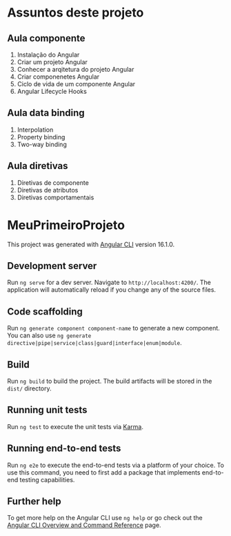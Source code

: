 # Assuntos deste projeto

## Aula componente
1. Instalação do Angular
2. Criar um projeto Angular
3. Conhecer a arqitetura do projeto Angular
4. Criar componenetes Angular
5. Ciclo de vida de um componente Angular
6. Angular Lifecycle Hooks 

## Aula data binding
1. Interpolation
2. Property binding
3. Two-way binding

## Aula diretivas
1. Diretivas de componente
2. Diretivas de atributos
3. Diretivas comportamentais


# MeuPrimeiroProjeto

This project was generated with [Angular CLI](https://github.com/angular/angular-cli) version 16.1.0.

## Development server

Run `ng serve` for a dev server. Navigate to `http://localhost:4200/`. The application will automatically reload if you change any of the source files.

## Code scaffolding

Run `ng generate component component-name` to generate a new component. You can also use `ng generate directive|pipe|service|class|guard|interface|enum|module`.

## Build

Run `ng build` to build the project. The build artifacts will be stored in the `dist/` directory.

## Running unit tests

Run `ng test` to execute the unit tests via [Karma](https://karma-runner.github.io).

## Running end-to-end tests

Run `ng e2e` to execute the end-to-end tests via a platform of your choice. To use this command, you need to first add a package that implements end-to-end testing capabilities.

## Further help

To get more help on the Angular CLI use `ng help` or go check out the [Angular CLI Overview and Command Reference](https://angular.io/cli) page.
